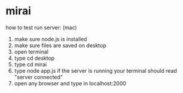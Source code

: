 # mirai
how to test run server: (mac)
1. make sure node.js is installed
2. make sure files are saved on desktop
2. open terminal
3. type cd desktop
4. type cd mirai
5. type node app.js
if the server is running your terminal should read "server connected"
6. open any browser and type in localhost:2000
